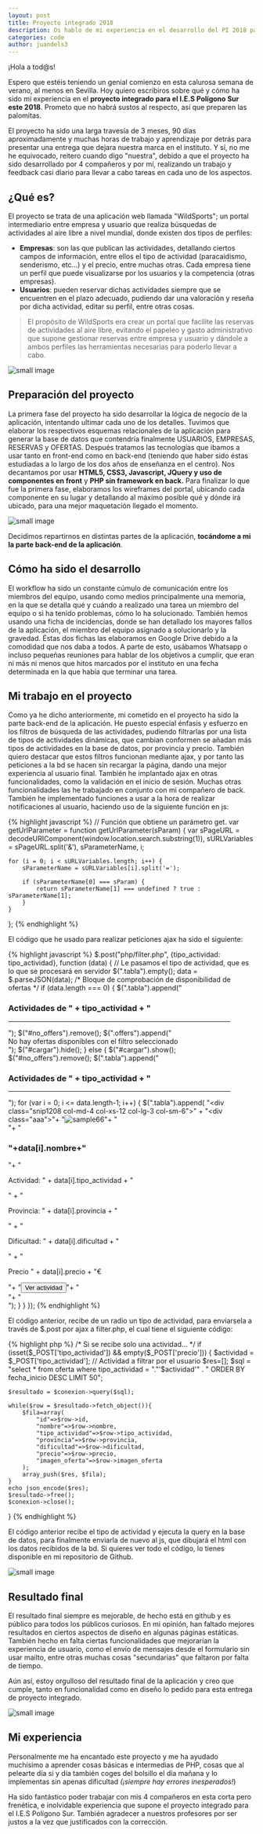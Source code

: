 ```yaml
---
layout: post
title: Proyecto integrado 2018
description: Os hablo de mi experiencia en el desarrollo del PI 2018 para el IES Polígono Sur
categories: code
author: juandels3
---
```


¡Hola a tod@s!

Espero que estéis teniendo un genial comienzo en esta calurosa semana de verano, al menos en Sevilla.
Hoy quiero escribiros sobre qué y cómo ha sido mi experiencia en el **proyecto integrado para el I.E.S Polígono Sur este 2018**. Prometo que no habrá sustos al respecto, así que preparen las palomitas.

El proyecto ha sido una larga travesía de 3 meses, 90 días aproximadamente y muchas horas de trabajo y aprendizaje por detrás para presentar una entrega que dejara nuestra marca en el instituto. Y sí, no me he equivocado, reitero cuando digo "nuestra", debido a que el proyecto ha sido desarrollado por 4 compañeros y por mí, realizando un trabajo y feedback casi diario para llevar a cabo tareas en cada uno de los aspectos.

## ¿Qué es?
El proyecto se trata de una aplicación web llamada "WildSports"; un portal intermediario entre empresa y usuario que realiza búsquedas de actividades al aire libre a nivel mundial, donde existen dos tipos de perfiles:

 - **Empresas**: son las que publican las actividades, detallando ciertos campos de información, entre ellos el tipo de actividad (paracaidismo, senderismo, etc...) y el precio, entre muchas otras. Cada empresa tiene un perfil que puede visualizarse por los usuarios y la competencia (otras empresas). 
 - **Usuarios**: pueden reservar dichas actividades siempre que se encuentren en el plazo adecuado, pudiendo dar una valoración y reseña por dicha actividad, editar su perfil, entre otras cosas.

> El propósito de WildSports era crear un portal que facilite las reservas de actividades al aire libre, evitando el papeleo y gasto administrativo que supone gestionar reservas entre empresa y usuario y dándole a ambos perfiles las herramientas necesarias para poderlo llevar a cabo.

![small image]({{site.baseurl}}/images/web-completa.png)

## Preparación del proyecto
La primera fase del proyecto ha sido desarrollar la lógica de negocio de la aplicación, intentando ultimar cada uno de los detalles. Tuvimos que elaborar los respectivos esquemas relacionales de la aplicación para generar la base de datos que contendría finalmente USUARIOS, EMPRESAS, RESERVAS y OFERTAS.
Después tratamos las tecnologías que ibamos a usar tanto en front-end como en back-end (teniendo que haber sido éstas estudiadas a lo largo de los dos años de enseñanza en el centro). Nos decantamos por usar **HTML5, CSS3, Javascript, JQuery y uso de componentes en front** y **PHP sin framework en back.**
Para finalizar lo que fue la primera fase, elaboramos los wireframes del portal, ubicando cada componente en su lugar y detallando al máximo posible qué y dónde irá ubicado, para una mejor maquetación llegado el momento.

![small image]({{site.baseurl}}/images/wireframe.png)

Decidimos repartirnos en distintas partes de la aplicación, **tocándome a mi la parte back-end de la aplicación**.

## Cómo ha sido el desarrollo
El workflow ha sido un constante cúmulo de comunicación entre los miembros del equipo, usando como medios principalmente una memoria, en la que se detalla qué y cuándo a realizado una tarea un miembro del equipo o si ha tenido problemas, cómo lo ha solucionado. También hemos usando una ficha de incidencias, donde se han detallado los mayores fallos de la aplicación, el miembro del equipo asignado a solucionarlo y la gravedad. Éstas dos fichas las elaboramos en Google Drive debido a la comodidad que nos daba a todos. A parte de esto, usábamos Whatsapp o incluso pequeñas reuniones para hablar de los objetivos a cumplir, que eran ni más ni menos que hitos marcados por el instituto en una fecha determinada en la que había que terminar una tarea.

## Mi trabajo en el proyecto
Como ya he dicho anteriormente, mi cometido en el proyecto ha sido la parte back-end de la aplicación. He puesto especial énfasis y esfuerzo en los filtros de búsqueda de las actividades, pudiendo filtrarlas por una lista de tipos de actividades dinámicas, que cambian conformen se añadan más tipos de actividades en la base de datos, por provincia y precio. También quiero destacar que estos filtros funcionan mediante ajax, y por tanto las peticiones a la bd se hacen sin recargar la página, dando una mejor experiencia al usuario final. También he implantado ajax en otras funcionalidades, como la validación en el inicio de sesión.
Muchas otras funcionalidades las he trabajado en conjunto con mi compañero de back.
También he implementado funciones a usar a la hora de realizar notificaciones al usuario, haciendo uso de la siguiente función en js:

{% highlight javascript %}
// Función que obtiene un parámetro get.
var getUrlParameter = function getUrlParameter(sParam) {
    var sPageURL = decodeURIComponent(window.location.search.substring(1)),
        sURLVariables = sPageURL.split('&'),
        sParameterName,
        i;

    for (i = 0; i < sURLVariables.length; i++) {
        sParameterName = sURLVariables[i].split('=');

        if (sParameterName[0] === sParam) {
            return sParameterName[1] === undefined ? true : sParameterName[1];
        }
    }
};
{% endhighlight %}

El código que he usado para realizar peticiones ajax ha sido el siguiente:

{% highlight javascript %}
$.post("php/filter.php", {tipo_actividad: tipo_actividad}, function (data) { // Le pasamos el tipo de actividad, que es lo que se procesará en servidor
        $(".tabla").empty();
        data = $.parseJSON(data);
        /* Bloque de comprobación de disponibilidad de ofertas */
        if (data.length === 0) {
            $(".tabla").append("<div id='titulo_filtro'><h3>Actividades de " + tipo_actividad + "</h3><hr style='width: 90%'/>");
            $("#no_offers").remove();
            $(".offers").append("<div id='no_offers'><span class='alert alert-info'><span class='glyphicon glyphicon-info-sign'></span> No hay ofertas disponibles con el filtro seleccionado</span></div>");
            $("#cargar").hide();
        } else {
            $("#cargar").show();
            $("#no_offers").remove();
            $(".tabla").append("<div id='titulo_filtro'><h3>Actividades de " + tipo_actividad + "</h3><hr style='width: 90%'/>");
            for (var i = 0; i <= data.length-1; i++) {
                $(".tabla").append(
                    "<div class=\"snip1208 col-md-4 col-xs-12 col-lg-3 col-sm-6\">" +
                    "<div class=\"aaa\">"+
                    "<img src='img/oferta/"+data[i].imagen_oferta+"' alt='sample66'/>"+
                    "<figcaption>"+
                    "<h3 id='nombre'>"+data[i].nombre+"</h3>"+
                    "<p id='actividad'>Actividad: " + data[i].tipo_actividad + "</p>" +
                    "<p id='provincia'>Provincia: " + data[i].provincia + "</p>" +
                    "<p id='dificultad'>Dificultad: " + data[i].dificultad + "</p>" +
                    "<p id='precio'>Precio " + data[i].precio + "€</p>"+
                    "<button>Ver actividad</button>"+
                    "</figcaption><a href='content/oferta.php?id="+data[i].id+"'></a>"+
                    "</div></div>");
            }
        }
    });
{% endhighlight %}

El código anterior, recibe de un radio un tipo de actividad, para enviarsela a través de $.post por ajax a filter.php, el cual tiene el siguiente código:

{% highlight php %}
/* Si se recibe solo una actividad... */
if (isset($_POST['tipo_actividad']) && empty($_POST['precio'])) {
    $actividad = $_POST['tipo_actividad']; // Actividad a filtrar por el usuario
    $res=[];
    $sql = "select * from oferta where tipo_actividad = "."'$actividad'" . " ORDER BY fecha_inicio DESC LIMIT 50";

    $resultado = $conexion->query($sql);

    while($row = $resultado->fetch_object()){
        $fila=array(
            "id"=>$row->id,
            "nombre"=>$row->nombre,
            "tipo_actividad"=>$row->tipo_actividad,
            "provincia"=>$row->provincia,
            "dificultad"=>$row->dificultad,
            "precio"=>$row->precio,
            "imagen_oferta"=>$row->imagen_oferta
        );
        array_push($res, $fila);
    }
    echo json_encode($res);
    $resultado->free();
    $conexion->close();
}
{% endhighlight %}

El código anterior recibe el tipo de actividad y ejecuta la query en la base de datos, para finalmente enviarla de nuevo al js, que dibujará el html con los datos recibidos de la bd.
Si quieres ver todo el código, lo tienes disponible en mi repositorio de Github.

![small image]({{site.baseurl}}/images/filtros.png)

## Resultado final
El resultado final siempre es mejorable, de hecho está en github y es público para todos los públicos curiosos. En mi opinión, han faltado mejores resultados en ciertos aspectos de diseño en algunas páginas estáticas. También hecho en falta ciertas funcionalidades que mejorarían la experiencia de usuario, como el envío de mensajes desde el formulario sin usar mailto, entre otras muchas cosas "secundarias" que faltaron por falta de tiempo.

Aún así, estoy orgulloso del resultado final de la aplicación y creo que cumple, tanto en funcionalidad como en diseño lo pedido para esta entrega de proyecto integrado. 

![small image]({{site.baseurl}}/images/quienes.png)

## Mi experiencia
Personalmente me ha encantado este proyecto y me ha ayudado muchísimo a aprender cosas básicas e intermedias de PHP, cosas que al pelearte día si y día también coges del bolsillo el día mañana y lo implementas sin apenas dificultad *(¡siempre hay errores inesperados!*) 

Ha sido fantástico poder trabajar con mis 4 compañeros en esta corta pero frenética, e inolvidable experiencia que supone el proyecto integrado para el I.E.S Polígono Sur. También agradecer a nuestros profesores por ser justos a la vez que justificados con la corrección.
